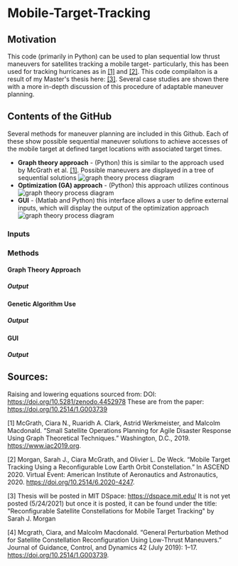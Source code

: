 # Mobile-Target-Tracking

## Motivation
This code (primarily in Python) can be used to plan sequential low thrust maneuvers for satellites tracking a mobile target- particularly, this has been used for tracking hurricanes as in [[1]](#1) and [[2]](#2).
This code compilaiton is a result of my Master's thesis here: [[3]](#3). Several case studies are shown there with a more in-depth discussion of this procedure of adaptable maneuver planning. 

## Contents of the GitHub
Several methods for maneuver planning are included in this Github. Each of these show possible sequential maneuver solutions to achieve accesses of the mobile target at defined target locations with associated target times.
* __Graph theory approach__ - (Python) this is similar to the approach used by McGrath et al. [[1]](#1). Possible maneuvers are displayed in a tree of sequential solutions
![graph theory process diagram](./images/graphtheory.png)
* __Optimization (GA) approach__ - (Python) this approach utilizes continous 
![graph theory process diagram](./images/graphtheory.png)
* __GUI__ - (Matlab and Python) this interface allows a user to define external inputs, which will display the output of the optimization approach
![graph theory process diagram](./images/graphtheory.png)
### Inputs


### Methods
#### Graph Theory Approach 

##### Output

#### Genetic Algorithm Use

##### Output

#### GUI

##### Output

## Sources:
Raising and lowering equations sourced from: DOI: https://doi.org/10.5281/zenodo.4452978
These are from the paper: https://doi.org/10.2514/1.G003739 

<a id="1">[1]</a> 
McGrath, Ciara N., Ruaridh A. Clark, Astrid Werkmeister, and Malcolm Macdonald. “Small Satellite Operations Planning for Agile Disaster Response Using Graph Theoretical Techniques.” Washington, D.C., 2019. https://www.iac2019.org.

<a id="2">[2]</a> 
Morgan, Sarah J., Ciara McGrath, and Olivier L. De Weck. “Mobile Target Tracking Using a Reconfigurable Low Earth Orbit Constellation.” In ASCEND 2020. Virtual Event: American Institute of Aeronautics and Astronautics, 2020. https://doi.org/10.2514/6.2020-4247.

<a id="3">[3]</a> 
Thesis will be posted in MIT DSpace: https://dspace.mit.edu/ 
It is not yet posted (5/24/2021) but once it is posted, it can be found under the title: "Reconfigurable Satellite Constellations for Mobile Target Tracking" by Sarah J. Morgan

<a id="4">[4]</a> 
Mcgrath, Ciara, and Malcolm Macdonald. “General Perturbation Method for Satellite Constellation Reconfiguration Using Low-Thrust Maneuvers.” Journal of Guidance, Control, and Dynamics 42 (July 2019): 1–17. https://doi.org/10.2514/1.G003739.
